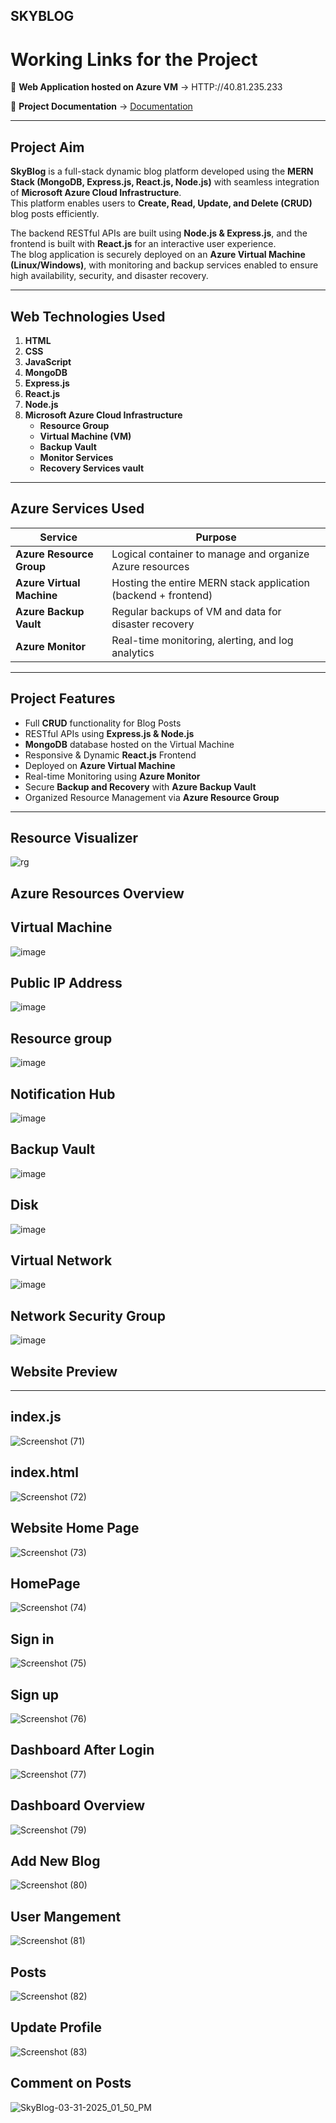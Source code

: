 ## **SKYBLOG**

# Working Links for the Project

🔗 **Web Application hosted on Azure VM** → HTTP://40.81.235.233

📄 **Project Documentation** → [Documentation](#)

---

## Project Aim

**SkyBlog** is a full-stack dynamic blog platform developed using the **MERN Stack (MongoDB, Express.js, React.js, Node.js)** with seamless integration of **Microsoft Azure Cloud Infrastructure**.  
This platform enables users to **Create, Read, Update, and Delete (CRUD)** blog posts efficiently.

The backend RESTful APIs are built using **Node.js & Express.js**, and the frontend is built with **React.js** for an interactive user experience.  
The blog application is securely deployed on an **Azure Virtual Machine (Linux/Windows)**, with monitoring and backup services enabled to ensure high availability, security, and disaster recovery.

---

## Web Technologies Used

1. **HTML**
2. **CSS**
3. **JavaScript**
4. **MongoDB**
5. **Express.js**
6. **React.js**
7. **Node.js**
8. **Microsoft Azure Cloud Infrastructure**
   - **Resource Group**
   - **Virtual Machine (VM)**
   - **Backup Vault**
   - **Monitor Services**
   - **Recovery Services vault**

---

## Azure Services Used

| Service                     | Purpose                                                             |
|-----------------------------|---------------------------------------------------------------------|
| **Azure Resource Group**    | Logical container to manage and organize Azure resources            |
| **Azure Virtual Machine**   | Hosting the entire MERN stack application (backend + frontend)      |
| **Azure Backup Vault**      | Regular backups of VM and data for disaster recovery                |
| **Azure Monitor**           | Real-time monitoring, alerting, and log analytics                   |

---

##  Project Features

- Full **CRUD** functionality for Blog Posts
- RESTful APIs using **Express.js & Node.js**
- **MongoDB** database hosted on the Virtual Machine
- Responsive & Dynamic **React.js** Frontend
- Deployed on **Azure Virtual Machine**
- Real-time Monitoring using **Azure Monitor**
- Secure **Backup and Recovery** with **Azure Backup Vault**
- Organized Resource Management via **Azure Resource Group**

---
## Resource Visualizer
![rg](https://github.com/user-attachments/assets/4b824bf7-53a0-4dad-a0a0-daf12b633ab7)


## Azure Resources Overview
## Virtual Machine
![image](https://github.com/user-attachments/assets/9f8d32d9-dc3c-4cfc-bf2c-1e8152cd42cd)
##  Public IP Address
![image](https://github.com/user-attachments/assets/4c5b5e7c-eb74-48e6-8d00-a2ce54304854)
## Resource group
![image](https://github.com/user-attachments/assets/ed975ded-51d7-484d-a75c-2bae2ba987a3)
## Notification Hub
![image](https://github.com/user-attachments/assets/359c6ef3-25b8-45be-96a4-a72ba714174b)
## Backup Vault
![image](https://github.com/user-attachments/assets/88e8faad-9121-49d8-b866-2c837a0d3926)
## Disk
![image](https://github.com/user-attachments/assets/7a6cb02d-e3ba-4b98-98b1-0cc5953d730f)
## Virtual Network
![image](https://github.com/user-attachments/assets/1a174789-1749-492c-9d89-3d6e7006dbec)
## Network Security Group
![image](https://github.com/user-attachments/assets/09545e81-f3d9-45e5-9256-68c4b35c0689)

##  Website Preview

---

## index.js
![Screenshot (71)](https://github.com/user-attachments/assets/8d127c51-f086-47c1-ac45-b9c39a811dbc)

## index.html
![Screenshot (72)](https://github.com/user-attachments/assets/76e4f6d6-60fe-4336-8a13-e6275e22e90c)

## Website Home Page
![Screenshot (73)](https://github.com/user-attachments/assets/346f218e-24bc-4a58-b703-84865940249b)
## HomePage
![Screenshot (74)](https://github.com/user-attachments/assets/e7341790-e782-4bb9-97be-8493a87e261a)

## Sign in
![Screenshot (75)](https://github.com/user-attachments/assets/177fd0f3-b49b-402d-9674-457fca71425c)

## Sign up
![Screenshot (76)](https://github.com/user-attachments/assets/a9b19e91-51a0-438f-812c-af9459dbaba1)

## Dashboard After Login
![Screenshot (77)](https://github.com/user-attachments/assets/08794eb2-1f1e-4927-8152-c15d88df5c76)

## Dashboard Overview
![Screenshot (79)](https://github.com/user-attachments/assets/46df9395-b46e-44f2-b5e5-cec7d5d6d3b8)

##  Add New Blog
![Screenshot (80)](https://github.com/user-attachments/assets/f12ba20d-721c-4d28-8970-0d1b68de5425)

## User Mangement
![Screenshot (81)](https://github.com/user-attachments/assets/e2dc2220-5553-4ceb-a7f2-7fd099bc1f8b)

##  Posts
![Screenshot (82)](https://github.com/user-attachments/assets/b558bf5a-b213-4ad0-a231-10abe2ae30a5)

 ## Update Profile
![Screenshot (83)](https://github.com/user-attachments/assets/cf1bd8bc-0a4f-43f8-9d0e-2e5cf91b8f84)

##  Comment on  Posts
![SkyBlog-03-31-2025_01_50_PM](https://github.com/user-attachments/assets/042759bd-a082-4096-b2bd-a9c0f2e2de66)















